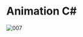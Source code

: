 # Animation C#




![007](https://github.com/user-attachments/assets/6cacbcae-e99f-4d63-be0c-c95b051576ae)



